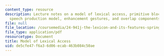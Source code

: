 ```yaml
---
content_type: resource
description: Lecture notes on a model of lexical access, primitive block diagram of
  speech production model, enhancement gestures, and overlap components.
file: null
file_location: /coursemedia/24-941j-the-lexicon-and-its-features-spring-2007/de5cfe47f6a36d06ecab463b084c50ae_lec3ks3.pdf
file_type: application/pdf
resourcetype: Document
title: Model of Lexical Access
uid: de5cfe47-f6a3-6d06-ecab-463b084c50ae
---
```

